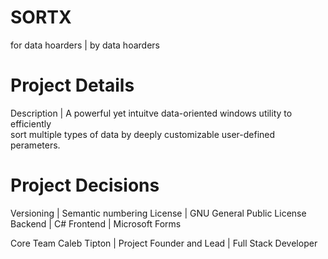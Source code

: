 # SORTX
for data hoarders | by data hoarders

# Project Details
Description | A powerful yet intuitve data-oriented windows utility to efficiently  
              sort multiple types of data by deeply customizable user-defined perameters.

# Project Decisions 
Versioning | Semantic numbering
License    | GNU General Public License
Backend    | C#
Frontend   | Microsoft Forms

Core Team
Caleb Tipton | Project Founder and Lead | Full Stack Developer

